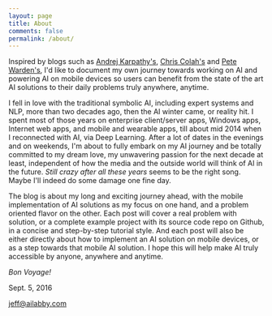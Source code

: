 ```yaml
---
layout: page
title: About
comments: false
permalink: /about/
---
```


Inspired by blogs such as [Andrej Karpathy's](http://karpathy.github.io/), [Chris Colah's](http://colah.github.io/) and [Pete Warden's](http://petewarden.com/), I'd like to document my own journey towards working on AI and powering AI on mobile devices so users can benefit from the state of the art AI solutions to their daily problems truly anywhere, anytime.

I fell in love with the traditional symbolic AI, including expert systems and NLP, more than two decades ago, then the AI winter came, or reality hit. I spent most of those years on enterprise client/server apps, Windows apps, Internet web apps, and mobile and wearable apps, till about mid 2014 when I reconnected with AI, via Deep Learning. After a lot of dates in the evenings and on weekends, I'm about to fully embark on my AI journey and be totally committed to my dream love, my unwavering passion for the next decade at least, independent of how the media and the outside world will think of AI in the future. *Still crazy after all these years* seems to be the right song. Maybe I'll indeed do some damage one fine day.

The blog is about my long and exciting journey ahead, with the mobile implementation of AI solutions as my focus on one hand, and a problem oriented flavor on the other. Each post will cover a real problem with solution, or a complete example project with its source code repo on Github, in a concise and step-by-step tutorial style. And each post will also be either directly about how to implement an AI solution on mobile devices, or as a step towards that mobile AI solution. I hope this will help make AI truly accessible by anyone, anywhere and anytime. 

*Bon Voyage!*

Sept. 5, 2016

jeff@ailabby.com
